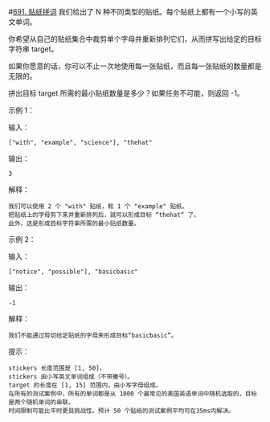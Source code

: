 #[691. 贴纸拼词](https://leetcode-cn.com/problems/stickers-to-spell-word/)
我们给出了 N 种不同类型的贴纸。每个贴纸上都有一个小写的英文单词。

你希望从自己的贴纸集合中裁剪单个字母并重新排列它们，从而拼写出给定的目标字符串 target。

如果你愿意的话，你可以不止一次地使用每一张贴纸，而且每一张贴纸的数量都是无限的。

拼出目标 target 所需的最小贴纸数量是多少？如果任务不可能，则返回 -1。

 

示例 1：

输入：
```
["with", "example", "science"], "thehat"
```
输出：
```
3
```
解释：
```
我们可以使用 2 个 "with" 贴纸，和 1 个 "example" 贴纸。
把贴纸上的字母剪下来并重新排列后，就可以形成目标 “thehat“ 了。
此外，这是形成目标字符串所需的最小贴纸数量。
```
示例 2：

输入：
```
["notice", "possible"], "basicbasic"
```
输出：
```
-1
```
解释：
```
我们不能通过剪切给定贴纸的字母来形成目标“basicbasic”。
```
提示：
```
stickers 长度范围是 [1, 50]。
stickers 由小写英文单词组成（不带撇号）。
target 的长度在 [1, 15] 范围内，由小写字母组成。
在所有的测试案例中，所有的单词都是从 1000 个最常见的美国英语单词中随机选取的，目标是两个随机单词的串联。
时间限制可能比平时更具挑战性。预计 50 个贴纸的测试案例平均可在35ms内解决。
```